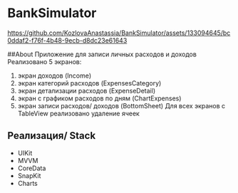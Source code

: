 # BankSimulator


https://github.com/KozlovaAnastassia/BankSimulator/assets/133094645/bc0ddaf2-f76f-4b48-9ecb-d8dc23e61643

##About 
Приложение для записи личных расходов и доходов
Реализовано 5 экранов: 
1)  экран доходов (Income)
2)  экран категорий расходов  (ExpensesCategory) 
3)  экран детализации расходов  (ExpenseDetail)
4)  экран с графиком расходов по дням (ChartExpenses)
5)  экран записи расходов/ доходов (BottomSheet)
Для всех экранов с TableView реализовано удаление ячеек 

## Реализация/ Stack
+ UIKit
+ MVVM
+ CoreData
+ SnapKit
+ Charts
